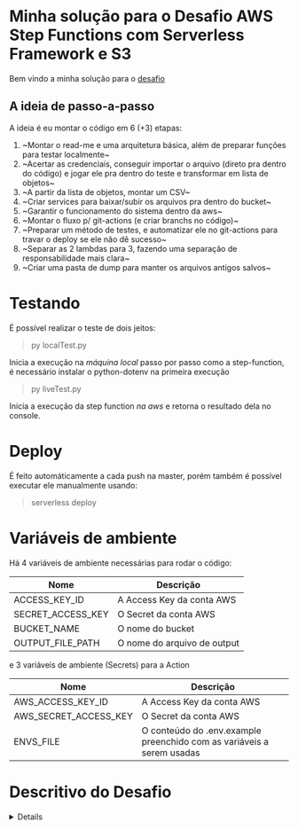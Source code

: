 # Minha solução para o Desafio AWS Step Functions com Serverless Framework e S3

Bem vindo a minha solução para o [desafio](https://github.com/ArcaSolucoes/data-embarca-challange-public)

## A ideia de passo-a-passo

A ideia é eu montar o código em 6 (+3) etapas:
1. ~Montar o read-me e uma arquitetura básica, além de preparar funções para testar localmente~
2. ~Acertar as credenciais, conseguir importar o arquivo (direto pra dentro do código) e jogar ele pra dentro do teste e transformar em lista de objetos~
3. ~A partir da lista de objetos, montar um CSV~
4. ~Criar services para baixar/subir os arquivos pra dentro do bucket~
5. ~Garantir o funcionamento do sistema dentro da aws~
6. ~Montar o fluxo p/ git-actions (e criar branchs no código)~
7. ~Preparar um método de testes, e automatizar ele no git-actions para travar o deploy se ele não dê sucesso~
8. ~Separar as 2 lambdas para 3, fazendo uma separação de responsabilidade mais clara~
9. ~Criar uma pasta de dump para manter os arquivos antigos salvos~


# Testando
É possível realizar o teste de dois jeitos:

> py localTest.py

Inicia a execução na *máquina local* passo por passo como a step-function, é necessário instalar o python-dotenv na primeira execução



> py liveTest.py

Inicia a execução da step function *na aws* e retorna o resultado dela no console.



# Deploy
É feito automáticamente a cada push na master, porém também é possível executar ele manualmente usando:

> serverless deploy

# Variáveis de ambiente
Há 4 variáveis de ambiente necessárias para rodar o código:

|Nome             |Descrição                    |
|-----------------|-----------------------------|
|ACCESS_KEY_ID    | A Access Key da conta AWS   |
|SECRET_ACCESS_KEY| O Secret da conta AWS       |
|BUCKET_NAME      | O nome do bucket            |
|OUTPUT_FILE_PATH | O nome do arquivo de output |


e 3 variáveis de ambiente (Secrets) para a Action

|Nome                 |Descrição                                                              |
|---------------------|-----------------------------------------------------------------------|
|AWS_ACCESS_KEY_ID    | A Access Key da conta AWS                                             |
|AWS_SECRET_ACCESS_KEY| O Secret da conta AWS                                                 |
|ENVS_FILE            | O conteúdo do .env.example preenchido com as variáveis a serem usadas |

# Descritivo do Desafio
<details>
# Desafio AWS Step Functions com Serverless Framework e S3

Bem-vindo(a) ao desafio de orquestração de microserviços usando AWS Step Functions, Lambdas e S3. Aqui, você usará o Serverless Framework e Python para criar e gerenciar seus recursos AWS.



## Objetivo

O desafio envolve a criação de um fluxo orquestrado por uma state machine no qual:

1. **Lambda 1:** Esta função deve buscar um arquivo JSON de um bucket S3, ler seu conteúdo e realizar alguma transformação ou tratamento nos dados.
2. **Lambda 2:** Esta função deve pegar o resultado tratado pelo Lambda 1 e salvar em formato CSV no mesmo bucket S3 (ou em um diferente, se preferir).

O `serverless.yml` fornecido já estabelece a estrutura da state machine e das lambdas. Seu desafio é implementar a lógica dentro de cada lambda e garantir a passagem de dados entre elas através da state machine.

### Requisitos

1. **Lambda 1**:
   - Deve ser capaz de receber um identificador de arquivo (por exemplo, o nome do arquivo) como entrada.
   - Busque o arquivo JSON no bucket S3 utilizando o identificador.
   - Transforme ou trate os dados conforme necessário.
   - Retorne os dados tratados.

2. **Lambda 2**:
   - Receba os dados tratados do Lambda 1.
   - Salve os dados em formato CSV no bucket S3.

### Formato de Saída

Para a saída gerada pela segunda lambda, esperamos um arquivo CSV que cumpra as seguintes especificações:

1. **Nome do Arquivo**:
   - O arquivo deve ter o nome no formato `processed_data_NOME_DO_CANDIDATO.csv`, onde `NOME_DO_CANDIDATO` deve ser substituído pelo seu nome completo sem espaços (por exemplo, `processed_data_JoaoSilva.csv`).

2. **Colunas**:
   - 'created_at', 'origin_id', 'destination_id', 'date', 'operator_id', 'white_label_request', 'channel', 'operator_name', 'is_mobile', 'numberOfOptions', 'origin_name', 'destination_name'

3. **Dados**:
   - Todos os dados do CSV devem ser extraídos de um arquivo `.json` cujo nome será fornecido junto com as credenciais e identificação dos recursos.



#### **Desenvolvimento**:

1. Baseado no `serverless.yml` fornecido, escreva o código Python para ambas as lambdas seguindo os requisitos.
2. Certifique-se de que a state machine esteja corretamente

 configurada para passar os dados entre os Lambdas.

#### **Deploy**:

1. Use o Serverless Framework para realizar o deploy dos recursos na AWS.

#### **Testes**:

1. Crie e carregue um arquivo JSON teste no bucket S3.
2. Use a função Python fornecida para iniciar a state machine.
3. Verifique se o CSV foi gerado corretamente no bucket.

### Envio

1. Crie um novo repositório em sua conta GitHub.
2. Faça push do seu código para este repositório.
3. Envie o link do repositório para a equipe avaliadora.

## Critérios de Avaliação

1. **Código**: Qualidade, clareza e eficiência.
2. **Integração com S3**: As lambdas devem interagir corretamente com o S3.
3. **Fluxo Orquestrado**: A state machine deve garantir a passagem correta de dados entre os Lambdas.
4. **Documentação**: Quaisquer suposições ou alterações feitas devem ser bem documentadas.



## Bônus de Avaliação

A implementação de um pipeline de integração contínua e entrega contínua (CI/CD) utilizando o GitHub Actions **não é obrigatória**, mas será considerada um extra positivo na avaliação. Se decidir implementar este aspecto, assegure-se de documentar o fluxo do pipeline, as ações tomadas em cada etapa e qualquer outro detalhe relevante que possa facilitar a compreensão e revisão do seu trabalho.
</details>